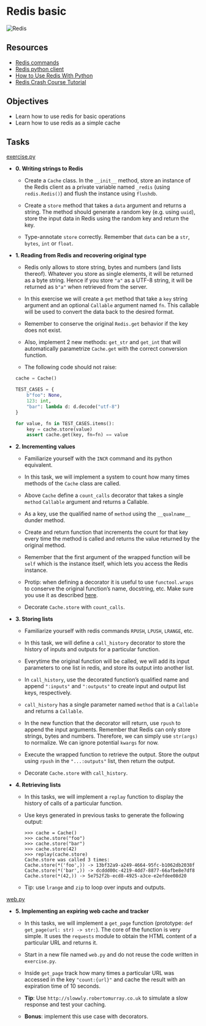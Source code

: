 # Redis basic

![Redis](https://github.com/OtaraAlex/alx-backend-storage/assets/111053808/362edc42-4e55-4318-aa9a-720819b6830b)

## Resources
* [Redis commands](https://redis.io/commands/)
* [Redis python client](https://redis-py.readthedocs.io/en/stable/)
* [How to Use Redis With Python](https://realpython.com/python-redis/)
* [Redis Crash Course Tutorial](https://www.youtube.com/watch?v=Hbt56gFj998&ab_channel=TraversyMedia)

## Objectives
* Learn how to use redis for basic operations
* Learn how to use redis as a simple cache

## Tasks

[exercise.py](./exercise.py)

- **0. Writing strings to Redis**
  + Create a `Cache` class. In the `__init__` method, store an instance of the Redis client as a private variable named `_redis` (using `redis.Redis()`) and flush the instance using `flushdb`.

  + Create a `store` method that takes a `data` argument and returns a string. The method should generate a random key (e.g. using `uuid`), store the input data in Redis using the random key and return the key.

  + Type-annotate `store` correctly. Remember that `data` can be a `str`, `bytes`, `int` or `float`.

- **1. Reading from Redis and recovering original type**
  + Redis only allows to store string, bytes and numbers (and lists thereof). Whatever you store as single elements, it will be returned as a byte string. Hence if you store `"a"` as a UTF-8 string, it will be returned as `b"a"` when retrieved from the server.

  + In this exercise we will create a `get` method that take a `key` string argument and an optional `Callable` argument named `fn`. This callable will be used to convert the data back to the desired format.

  + Remember to conserve the original `Redis.get` behavior if the key does not exist.

  + Also, implement 2 new methods: `get_str` and `get_int` that will automatically parametrize `Cache.get` with the correct conversion function.

  + The following code should not raise:
  ``````python
  cache = Cache()
  
  TEST_CASES = {
      b"foo": None,
      123: int,
      "bar": lambda d: d.decode("utf-8")
  }
  
  for value, fn in TEST_CASES.items():
      key = cache.store(value)
      assert cache.get(key, fn=fn) == value
  ``````

- **2. Incrementing values**
  + Familiarize yourself with the `INCR` command and its python equivalent.

  + In this task, we will implement a system to count how many times methods of the `Cache` class are called.

  + Above `Cache` define a `count_calls` decorator that takes a single `method` `Callable` argument and returns a Callable.

  + As a key, use the qualified name of `method` using the `__qualname__` dunder method.

  + Create and return function that increments the count for that key every time the method is called and returns the value returned by the original method.

  + Remember that the first argument of the wrapped function will be `self` which is the instance itself, which lets you access the Redis instance.

  + Protip: when defining a decorator it is useful to use `functool.wraps` to conserve the original function’s name, docstring, etc. Make sure you use it as described [here](https://docs.python.org/3.7/library/functools.html#functools.wraps).

  + Decorate `Cache.store` with `count_calls`.

- **3. Storing lists**
  + Familiarize yourself with redis commands `RPUSH`, `LPUSH`, `LRANGE`, etc.

  + In this task, we will define a `call_history` decorator to store the history of inputs and outputs for a particular function.

  + Everytime the original function will be called, we will add its input parameters to one list in redis, and store its output into another list.

  + In `call_history`, use the decorated function’s qualified name and append `":inputs"` and `":outputs"` to create input and output list keys, respectively.

  + `call_history` has a single parameter named `method` that is a `Callable` and returns a `Callable`.

  + In the new function that the decorator will return, use `rpush` to append the input arguments. Remember that Redis can only store strings, bytes and numbers. Therefore, we can simply use `str(args)` to normalize. We can ignore potential `kwargs` for now.

  + Execute the wrapped function to retrieve the output. Store the output using `rpush` in the `"...:outputs"` list, then return the output.

  + Decorate `Cache.store` with `call_history`.

- **4. Retrieving lists**
  + In this tasks, we will implement a `replay` function to display the history of calls of a particular function.

  + Use keys generated in previous tasks to generate the following output:
    ``````
    >>> cache = Cache()
    >>> cache.store("foo")
    >>> cache.store("bar")
    >>> cache.store(42)
    >>> replay(cache.store)
    Cache.store was called 3 times:
    Cache.store(*('foo',)) -> 13bf32a9-a249-4664-95fc-b1062db2038f
    Cache.store(*('bar',)) -> dcddd00c-4219-4dd7-8877-66afbe8e7df8
    Cache.store(*(42,)) -> 5e752f2b-ecd8-4925-a3ce-e2efdee08d20
    ``````
  + Tip: use `lrange` and `zip` to loop over inputs and outputs.

[web.py](./web.py)

- **5. Implementing an expiring web cache and tracker**
  + In this tasks, we will implement a `get_page` function (prototype: `def get_page(url: str) -> str:`). The core of the function is very simple. It uses the `requests` module to obtain the HTML content of a particular URL and returns it.

  + Start in a new file named `web.py` and do not reuse the code written in `exercise.py`.

  + Inside `get_page` track how many times a particular URL was accessed in the key `"count:{url}"` and cache the result with an expiration time of 10 seconds.

  + **Tip**: Use `http://slowwly.robertomurray.co.uk` to simulate a slow response and test your caching.

  + **Bonus**: implement this use case with decorators.